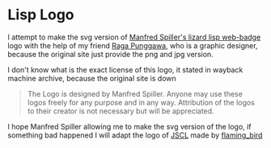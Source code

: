 # Lisp Logo

I attempt to make the svg version of [Manfred Spiller's lizard lisp web-badge](https://web.archive.org/web/20060105182921/http://www.normal-null.de/lisp_logo.html)
logo with the help of my friend [Raga Punggawa](twitter.com/pagarmidna), who is a graphic designer, because the original site just provide the png and jpg version.

I don't know what is the exact license of this logo, it stated in wayback machine archive, because the original site is down

> The Logo is designed by Manfred Spiller.
>Anyone may use these logos freely for any purpose and in any way. Attribution of the logos to their creator is not necessary but will be appreciated. 

I hope Manfred Spiller allowing me to make the svg version of the logo, if something bad happened I will adapt the logo of [JSCL](https://github.com/jscl-project/jscl)
made by [flaming_bird](https://www.reddit.com/r/lisp/comments/638olj/common_lisp_an_elusive_language_the_logotypes/)


